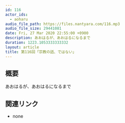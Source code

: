 ```yaml
---
id: 116
actor_ids:
  - aoharu
audio_file_path: https://files.nantyara.com/116.mp3
audio_file_size: 29441081
date: Fri, 27 Mar 2020 22:55:00 +0900
description: あおはるが、あおはるになるまで
duration: 1223.1053333333332
layout: article
title: 第116回「宗教の話、ではない」
---
```

## 概要

あおはるが、あおはるになるまで

## 関連リンク

* none
